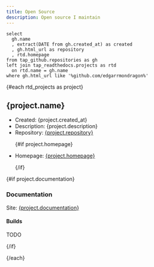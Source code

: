 ```yaml
---
title: Open Source
description: Open source I maintain
---
```


```rtd_projects
select
  gh.name
  , extract(DATE from gh.created_at) as created
  , gh.html_url as repository
  , rtd.homepage
from tap_github.repositories as gh
left join tap_readthedocs.projects as rtd
  on rtd.name = gh.name
where gh.html_url like '%github.com/edgarrmondragon%'
```

{#each rtd_projects as project}

## {project.name}

<ul>

<li>Created: {project.created_at}</li>
<li>Description: {project.description}</li>
<li>Repository: <a href="{project.repository}" target="_blank" rel="noopener noreferrer">{project.repository}</a></li>

{#if project.homepage}

<li>Homepage: <a href="{project.homepage}" target="_blank" rel="noopener noreferrer">{project.homepage}</a></li>

{/if}

</ul>

{#if project.documentation}

### Documentation

Site: <a href="{project.documentation}" target="_blank" rel="noopener noreferrer">{project.documentation}</a>

#### Builds

TODO

{/if}

{/each}
